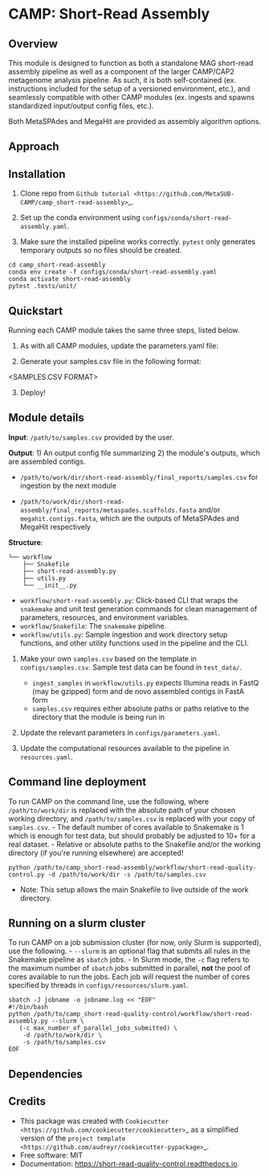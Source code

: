 # CAMP: Short-Read Assembly

Overview
--------

This module is designed to function as both a standalone MAG short-read assembly pipeline as well as a component of the larger CAMP/CAP2 metagenome analysis pipeline. As such, it is both self-contained (ex. instructions included for the setup of a versioned environment, etc.), and seamlessly compatible with other CAMP modules (ex. ingests and spawns standardized input/output config files, etc.). 

Both MetaSPAdes and MegaHit are provided as assembly algorithm options. 

Approach
--------
<INSERT PIPELINE IMAGE>

Installation
------------

1. Clone repo from `Github tutorial <https://github.com/MetaSUB-CAMP/camp_short-read-assembly>`_.

2. Set up the conda environment using ``configs/conda/short-read-assembly.yaml``. 

3. Make sure the installed pipeline works correctly. ``pytest`` only generates temporary outputs so no files should be created.

```
cd camp_short-read-assembly
conda env create -f configs/conda/short-read-assembly.yaml
conda activate short-read-assembly
pytest .tests/unit/
```

Quickstart
----------

Running each CAMP module takes the same three steps, listed below.

1. As with all CAMP modules, update the parameters.yaml file:

<TABLE OF PARAMETERS AND DESCRIPTIONS>

2. Generate your samples.csv file in the following format:

<SAMPLES.CSV FORMAT>

3. Deploy!

<SNAKEMAKE COMMAND>

Module details
---------------

**Input**: ``/path/to/samples.csv`` provided by the user.

**Output**: 1) An output config file summarizing 2) the module's outputs, which are assembled contigs. 

- ``/path/to/work/dir/short-read-assembly/final_reports/samples.csv`` for ingestion by the next module

- ``/path/to/work/dir/short-read-assembly/final_reports/metaspades.scaffolds.fasta`` and/or ``megahit.contigs.fasta``, which are the outputs of MetaSPAdes and MegaHit respectively

**Structure**:
```
└── workflow
    ├── Snakefile
    ├── short-read-assembly.py
    ├── utils.py
    └── __init__.py
```
* ``workflow/short-read-assembly.py``: Click-based CLI that wraps the ``snakemake`` and unit test generation commands for clean management of parameters, resources, and environment variables.
* ``workflow/Snakefile``: The ``snakemake`` pipeline. 
* ``workflow/utils.py``: Sample ingestion and work directory setup functions, and other utility functions used in the pipeline and the CLI.

1. Make your own ``samples.csv`` based on the template in ``configs/samples.csv``. Sample test data can be found in ``test_data/``. 
    - ``ingest_samples`` in ``workflow/utils.py`` expects Illumina reads in FastQ (may be gzipped) form and de novo assembled contigs in FastA form
    - ``samples.csv`` requires either absolute paths or paths relative to the directory that the module is being run in

2. Update the relevant parameters in ``configs/parameters.yaml``.

3. Update the computational resources available to the pipeline in ``resources.yaml``. 


Command line deployment
-----------------------
To run CAMP on the command line, use the following, where ``/path/to/work/dir`` is replaced with the absolute path of your chosen working directory, and ``/path/to/samples.csv`` is replaced with your copy of ``samples.csv``. 
    - The default number of cores available to Snakemake is 1 which is enough for test data, but should probably be adjusted to 10+ for a real dataset.
    - Relative or absolute paths to the Snakefile and/or the working directory (if you're running elsewhere) are accepted!
```
python /path/to/camp_short-read-assembly/workflow/short-read-quality-control.py -d /path/to/work/dir -s /path/to/samples.csv
```

* Note: This setup allows the main Snakefile to live outside of the work directory.

Running on a slurm cluster
--------------------------
To run CAMP on a job submission cluster (for now, only Slurm is supported), use the following.
    - ``--slurm`` is an optional flag that submits all rules in the Snakemake pipeline as ``sbatch`` jobs. 
    - In Slurm mode, the ``-c`` flag refers to the maximum number of ``sbatch`` jobs submitted in parallel, **not** the pool of cores available to run the jobs. Each job will request the number of cores specified by threads in ``configs/resources/slurm.yaml``.
```
sbatch -J jobname -o jobname.log << "EOF"
#!/bin/bash
python /path/to/camp_short-read-quality-control/workflow/short-read-assembly.py --slurm \
   (-c max_number_of_parallel_jobs_submitted) \
    -d /path/to/work/dir \
    -s /path/to/samples.csv
EOF
```
Dependencies
------------
<LIST ALL DEPENDENCIES>

Credits
-------

* This package was created with `Cookiecutter <https://github.com/cookiecutter/cookiecutter>`_ as a simplified version of the `project template <https://github.com/audreyr/cookiecutter-pypackage>`_.
* Free software: MIT
* Documentation: https://short-read-quality-control.readthedocs.io. 


